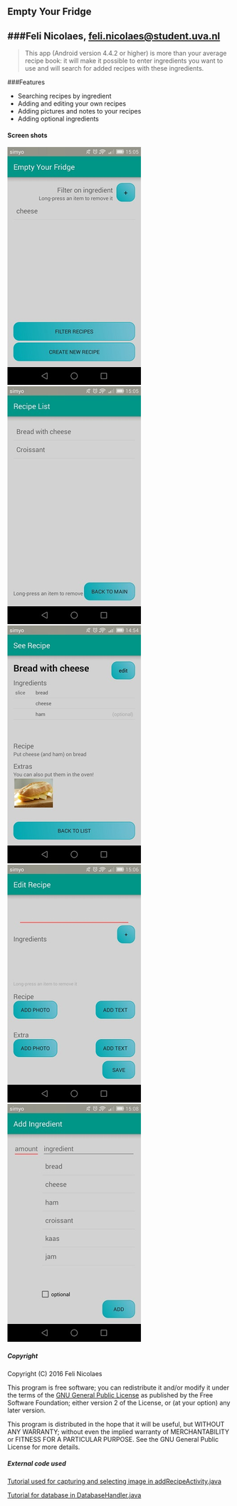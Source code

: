 ## Empty Your Fridge
###Feli Nicolaes, feli.nicolaes@student.uva.nl
---------------------

> This app (Android version 4.4.2 or higher) is more than your average recipe book: it will make it possible to enter ingredients you want to use and will search for added recipes with these ingredients.

###Features
- Searching recipes by ingredient
- Adding and editing your own recipes
- Adding pictures and notes to your recipes
- Adding optional ingredients

#### Screen shots
![main](/doc/mainActivity.jpeg)
![recipeList](/doc/recipeList.jpeg)
![seeRecipe](/doc/seeRecipe.jpeg)
![addRecipe](/doc/addRecipe.jpeg)
![addIngredient](/doc/addIngredient.jpeg)

##### Copyright
Copyright (C) 2016 Feli Nicolaes

This program is free software; you can redistribute it and/or modify
it under the terms of the [GNU General Public License](/LICENSE.md) as published by
the Free Software Foundation; either version 2 of the License, or
(at your option) any later version.

This program is distributed in the hope that it will be useful,
but WITHOUT ANY WARRANTY; without even the implied warranty of
MERCHANTABILITY or FITNESS FOR A PARTICULAR PURPOSE.  See the
GNU General Public License for more details.

##### External code used
[Tutorial used for capturing and selecting image in addRecipeActivity.java](http://www.c-sharpcorner.com/UploadFile/e14021/capture-image-from-camera-and-selecting-image-from-gallery-o/)

[Tutorial for database in DatabaseHandler.java](http://www.androidhive.info/2011/11/android-sqlite-database-tutorial/)
